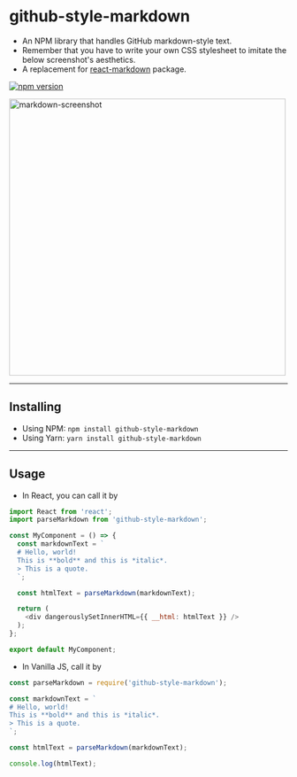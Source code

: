 # github-style-markdown
- An NPM library that handles GitHub markdown-style text.
- Remember that you have to write your own CSS stylesheet to imitate the below screenshot's aesthetics.
- A replacement for [react-markdown](https://github.com/remarkjs/react-markdown) package.

[![npm version](https://badge.fury.io/js/github-style-markdown.svg)](https://badge.fury.io/js/github-style-markdown)

<img width="500" alt="markdown-screenshot" src="https://github.com/wonmor/github-style-markdown/assets/35755386/9f03b7d6-c6ea-4b01-a084-913d09356097" />

---

## Installing

- Using NPM: ```npm install github-style-markdown```
- Using Yarn: ```yarn install github-style-markdown```

---

## Usage

- In React, you can call it by
```javascript
import React from 'react';
import parseMarkdown from 'github-style-markdown';

const MyComponent = () => {
  const markdownText = `
  # Hello, world!
  This is **bold** and this is *italic*.
  > This is a quote.
  `;

  const htmlText = parseMarkdown(markdownText);

  return (
    <div dangerouslySetInnerHTML={{ __html: htmlText }} />
  );
};

export default MyComponent;
```

- In Vanilla JS, call it by
```javascript
const parseMarkdown = require('github-style-markdown');

const markdownText = `
# Hello, world!
This is **bold** and this is *italic*.
> This is a quote.
`;

const htmlText = parseMarkdown(markdownText);

console.log(htmlText);

```
